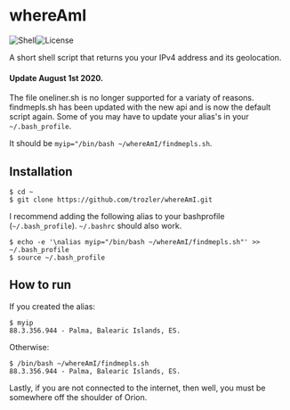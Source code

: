 # whereAmI

![Shell][1]![License][3]

[1]: https://img.shields.io/badge/Shell-Bash-89e051
[3]: https://img.shields.io/badge/license-MIT-orange

A short shell script that returns you your IPv4 address and its geolocation.

#### Update August 1st 2020.

The file oneliner.sh is no longer supported for a variaty of reasons. findmepls.sh has been updated with the new api and is now the default script again. Some of you may have to update your alias's in your `~/.bash_profile`.

It should be `myip="/bin/bash ~/whereAmI/findmepls.sh`.

## Installation

```
$ cd ~
$ git clone https://github.com/trozler/whereAmI.git
```

I recommend adding the following alias to your bashprofile (`~/.bash_profile`).
`~/.bashrc` should also work.

```
$ echo -e '\nalias myip="/bin/bash ~/whereAmI/findmepls.sh"' >> ~/.bash_profile
$ source ~/.bash_profile
```

## How to run

If you created the alias:

```
$ myip
88.3.356.944 - Palma, Balearic Islands, ES.
```

Otherwise:

```
$ /bin/bash ~/whereAmI/findmepls.sh
88.3.356.944 - Palma, Balearic Islands, ES.
```

Lastly, if you are not connected to the internet, then well, you must be somewhere off the shoulder of Orion.
